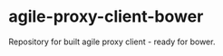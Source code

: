 agile-proxy-client-bower
========================

Repository for built agile proxy client - ready for bower.
